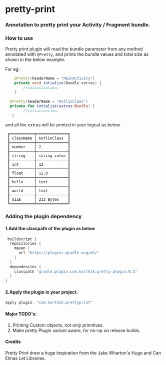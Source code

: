 # pretty-print    <img src="https://img.shields.io/badge/0.10-release-green.svg" alt="">

### Annotation to pretty print your Activity / Fragment bundle.

### How to use
Pretty print plugin will read the bundle parameter from any method annotated with `@Pretty`, and prints the bundle values and total size as shown in the below example.

For eg:

```java
    @Pretty(headerName = "MainActivity")
    private void intialize(Bundle extras) {
        //intialization.
    }
```

```kotlin
  @Pretty(headerName = "KotlinClass")
  private fun intialize(extras:Bundle) {
        //intialization.
   }
```

and all the extras will be printed in your logcat as below.

```
 ╔═══════════╤══════════════╗
 ║ ClassName │ KotlinClass  ║
 ╠═══════════╪══════════════╣
 ║ number    │ 2            ║
 ╟───────────┼──────────────╢
 ║ string    │ string value ║
 ╟───────────┼──────────────╢
 ║ int       │ 12           ║
 ╟───────────┼──────────────╢
 ║ float     │ 12.0         ║
 ╟───────────┼──────────────╢
 ║ hello     │ text         ║
 ╟───────────┼──────────────╢
 ║ world     │ text         ║
 ╟───────────┼──────────────╢
 ║ SIZE      │ 212 Bytes    ║
 ╚═══════════╧══════════════╝

```

### Adding the plugin dependency

#### 1.Add the classpath of the plugin as below
```groovy
 buildscript {
  repositories {
    maven {
      url "https://plugins.gradle.org/m2/"
    }
  }
  dependencies {
    classpath "gradle.plugin.com.karthik:pretty-plugin:0.1"
  }
}
```

#### 2.Apply the plugin in your project.
```groovy
apply plugin: "com.karthik.prettyprint"
```

#### Major TODO's:
1. Printing Custom objects, not only primitives.
2. Make pretty Plugin variant aware, for no-op on release builds.

#### Credits
Pretty Print drew a huge inspiration from the Jake Wharton's Hugo and Can Elmas Let Libraries.
